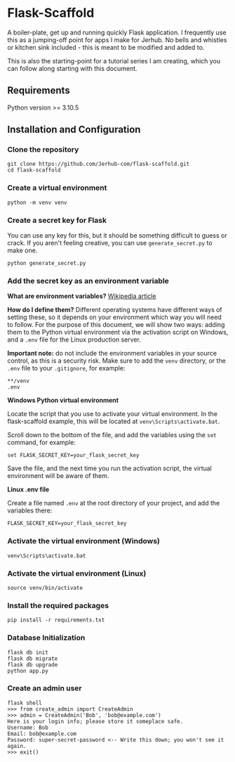 # Flask-Scaffold
A boiler-plate, get up and running quickly Flask application. I frequently use
this as a jumping-off point for apps I make for Jerhub. No bells and whistles
or kitchen sink included - this is meant to be modified and added to.


This is also the starting-point for a tutorial series I am creating, which you
can follow along starting with this document.

## Requirements
Python version >= 3.10.5

## Installation and Configuration

### Clone the repository
```
git clone https://github.com/Jerhub-com/flask-scaffold.git
cd flask-scaffold
```

### Create a virtual environment
```
python -m venv venv
```

### Create a secret key for Flask
You can use any key for this, but it should be something difficult to guess or
crack. If you aren't feeling creative, you can use `generate_secret.py` to make
one.
```
python generate_secret.py
```

### Add the secret key as an environment variable
**What are environment variables?**
[Wikipedia article](https://en.wikipedia.org/wiki/Environment_variable)

**How do I define them?**
Different operating systems have different ways of setting these, so it depends
on your environment which way you will need to follow. For the purpose of this
document, we will show two ways: adding them to the Python virtual environment
via the activation script on Windows, and a `.env` file for the Linux production
server.


**Important note:** do not include the environment variables in your source
control, as this is a security risk. Make sure to add the `venv` directory, or
the `.env` file to your `.gitignore`, for example:

```
**/venv
.env
```

**Windows Python virtual environment**

Locate the script that you use to activate your virtual environment. In the
flask-scaffold example, this will be located at `venv\Scripts\activate.bat`.


Scroll down to the bottom of the file, and add the variables using the `set`
command, for example:


```
set FLASK_SECRET_KEY=your_flask_secret_key
```

Save the file, and the next time you run the activation script, the virtual
environment will be aware of them.

**Linux .env file**

Create a file named `.env` at the root directory of your project, and add the
variables there:

```
FLASK_SECRET_KEY=your_flask_secret_key
```

### Activate the virtual environment (Windows)
```
venv\Scripts\activate.bat
```

### Activate the virtual environment (Linux)
```
source venv/bin/activate
```

### Install the required packages
```
pip install -r requirements.txt
```

### Database Initialization
```
flask db init
flask db migrate
flask db upgrade
python app.py
```

### Create an admin user
```
flask shell
>>> from create_admin import CreateAdmin
>>> admin = CreateAdmin('Bob', 'bob@example.com')
Here is your login info; please store it someplace safe.
Username: Bob
Email: bob@example.com
Password: super-secret-password <-- Write this down; you won't see it again.
>>> exit()
```
